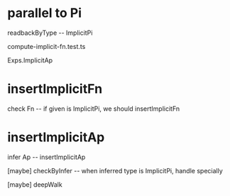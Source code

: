 # parallel to Pi

readbackByType -- ImplicitPi

compute-implicit-fn.test.ts

Exps.ImplicitAp

# insertImplicitFn

check Fn -- if given is ImplicitPi, we should insertImplicitFn

# insertImplicitAp

infer Ap -- insertImplicitAp

[maybe] checkByInfer -- when inferred type is ImplicitPi, handle specially

[maybe] deepWalk
